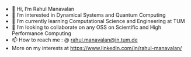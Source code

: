 - 👋 Hi, I’m Rahul Manavalan 
- 👀 I’m interested in Dynamical Systems and Quantum Computing 
- 🌱 I’m currently learning  Computational Science and Engineering at TUM 
- 💞️ I’m looking to collaborate on any OSS on Scientific and High Performance Computing
- 📫 How to reach me : @ rahul.manavalan@in.tum.de 
- More on my interests at https://www.linkedin.com/in/rahul-manavalan/

<!---
dynamic-queries/dynamic-queries is a ✨ special ✨ repository because its `README.md` (this file) appears on your GitHub profile.
You can click the Preview link to take a look at your changes.
--->
